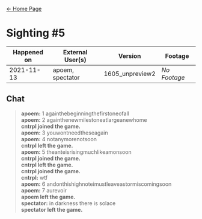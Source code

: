 [← Home Page](../README.md#3-sightings)

# Sighting #5
| Happened on | External User(s) | Version         | Footage      |
| ----------  | ---------------- | --------------- | ------------ |
| 2021-11-13  | apoem, spectator | 1605_unpreview2 | *No Footage* |

## Chat
> **apoem:** 1 againthebeginningthefirstoneofall  
> **apoem:** 2 againthenewmilestoneatlargeanewhome  
> **cntrpl joined the game.**  
> **apoem:** 3 youwontneedtheseagain  
> **apoem:** 4 notanymorenotsoon  
> **cntrpl left the game.**  
> **apoem:** 5 theanteisrisingmuchlikeamonsoon  
> **cntrpl joined the game.**  
> **cntrpl left the game.**  
> **cntrpl joined the game.**  
> **cntrpl:** wtf  
> **apoem:** 6 andonthishighnoteimustleaveastormiscomingsoon  
> **apoem:** 7 aurevoir  
> **apoem left the game.**  
> **spectator:** in darkness there is solace  
> **spectator left the game.**  
